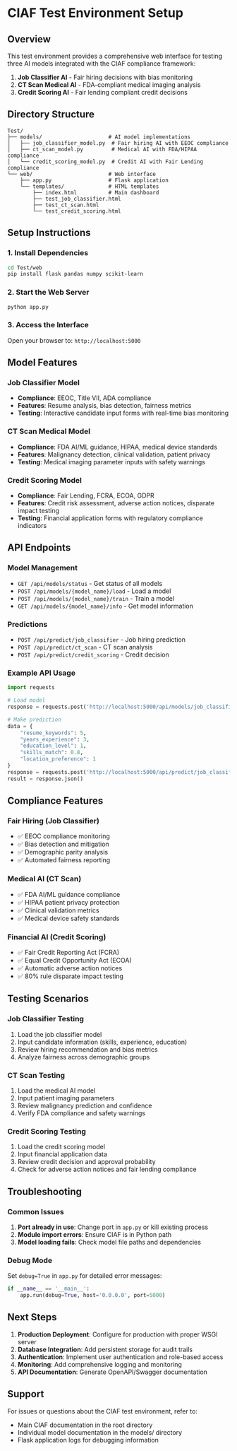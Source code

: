 # CIAF Test Environment Setup

## Overview
This test environment provides a comprehensive web interface for testing three AI models integrated with the CIAF compliance framework:

1. **Job Classifier AI** - Fair hiring decisions with bias monitoring
2. **CT Scan Medical AI** - FDA-compliant medical imaging analysis
3. **Credit Scoring AI** - Fair lending compliant credit decisions

## Directory Structure
```
Test/
├── models/                     # AI model implementations
│   ├── job_classifier_model.py  # Fair hiring AI with EEOC compliance
│   ├── ct_scan_model.py         # Medical AI with FDA/HIPAA compliance
│   └── credit_scoring_model.py  # Credit AI with Fair Lending compliance
└── web/                        # Web interface
    ├── app.py                  # Flask application
    └── templates/              # HTML templates
        ├── index.html          # Main dashboard
        ├── test_job_classifier.html
        ├── test_ct_scan.html
        └── test_credit_scoring.html
```

## Setup Instructions

### 1. Install Dependencies
```bash
cd Test/web
pip install flask pandas numpy scikit-learn
```

### 2. Start the Web Server
```bash
python app.py
```

### 3. Access the Interface
Open your browser to: `http://localhost:5000`

## Model Features

### Job Classifier Model
- **Compliance**: EEOC, Title VII, ADA compliance
- **Features**: Resume analysis, bias detection, fairness metrics
- **Testing**: Interactive candidate input forms with real-time bias monitoring

### CT Scan Medical Model
- **Compliance**: FDA AI/ML guidance, HIPAA, medical device standards
- **Features**: Malignancy detection, clinical validation, patient privacy
- **Testing**: Medical imaging parameter inputs with safety warnings

### Credit Scoring Model
- **Compliance**: Fair Lending, FCRA, ECOA, GDPR
- **Features**: Credit risk assessment, adverse action notices, disparate impact testing
- **Testing**: Financial application forms with regulatory compliance indicators

## API Endpoints

### Model Management
- `GET /api/models/status` - Get status of all models
- `POST /api/models/{model_name}/load` - Load a model
- `POST /api/models/{model_name}/train` - Train a model
- `GET /api/models/{model_name}/info` - Get model information

### Predictions
- `POST /api/predict/job_classifier` - Job hiring prediction
- `POST /api/predict/ct_scan` - CT scan analysis
- `POST /api/predict/credit_scoring` - Credit decision

### Example API Usage
```python
import requests

# Load model
response = requests.post('http://localhost:5000/api/models/job_classifier/load')

# Make prediction
data = {
    "resume_keywords": 5,
    "years_experience": 3,
    "education_level": 1,
    "skills_match": 0.8,
    "location_preference": 1
}
response = requests.post('http://localhost:5000/api/predict/job_classifier', json=data)
result = response.json()
```

## Compliance Features

### Fair Hiring (Job Classifier)
- ✅ EEOC compliance monitoring
- ✅ Bias detection and mitigation
- ✅ Demographic parity analysis
- ✅ Automated fairness reporting

### Medical AI (CT Scan)
- ✅ FDA AI/ML guidance compliance
- ✅ HIPAA patient privacy protection
- ✅ Clinical validation metrics
- ✅ Medical device safety standards

### Financial AI (Credit Scoring)
- ✅ Fair Credit Reporting Act (FCRA)
- ✅ Equal Credit Opportunity Act (ECOA)
- ✅ Automatic adverse action notices
- ✅ 80% rule disparate impact testing

## Testing Scenarios

### Job Classifier Testing
1. Load the job classifier model
2. Input candidate information (skills, experience, education)
3. Review hiring recommendation and bias metrics
4. Analyze fairness across demographic groups

### CT Scan Testing
1. Load the medical AI model
2. Input patient imaging parameters
3. Review malignancy prediction and confidence
4. Verify FDA compliance and safety warnings

### Credit Scoring Testing
1. Load the credit scoring model
2. Input financial application data
3. Review credit decision and approval probability
4. Check for adverse action notices and fair lending compliance

## Troubleshooting

### Common Issues
1. **Port already in use**: Change port in `app.py` or kill existing process
2. **Module import errors**: Ensure CIAF is in Python path
3. **Model loading fails**: Check model file paths and dependencies

### Debug Mode
Set `debug=True` in `app.py` for detailed error messages:
```python
if __name__ == '__main__':
    app.run(debug=True, host='0.0.0.0', port=5000)
```

## Next Steps

1. **Production Deployment**: Configure for production with proper WSGI server
2. **Database Integration**: Add persistent storage for audit trails
3. **Authentication**: Implement user authentication and role-based access
4. **Monitoring**: Add comprehensive logging and monitoring
5. **API Documentation**: Generate OpenAPI/Swagger documentation

## Support

For issues or questions about the CIAF test environment, refer to:
- Main CIAF documentation in the root directory
- Individual model documentation in the models/ directory
- Flask application logs for debugging information
